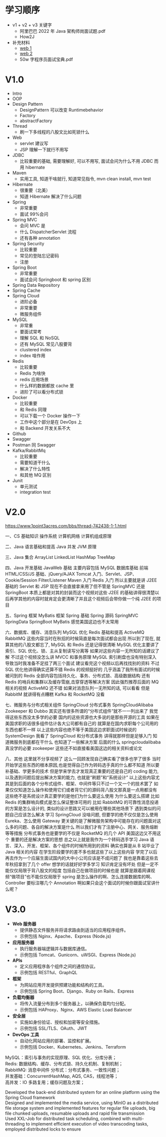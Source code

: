 # 学习顺序

- v1 + v2 + v3 关键字
  - 阿里巴巴 2022 年 Java 架构师岗面试题.pdf
  - How2J
- 补充材料
  - [web 1](https://javabetter.cn/sidebar/sanfene/nixi.html#pdf版阅读)
  - [web 2](https://javabetter.cn/sidebar/sanfene/mysql.html#_1-%E4%BB%80%E4%B9%88%E6%98%AF%E5%86%85%E8%BF%9E%E6%8E%A5%E3%80%81%E5%A4%96%E8%BF%9E%E6%8E%A5%E3%80%81%E4%BA%A4%E5%8F%89%E8%BF%9E%E6%8E%A5%E3%80%81%E7%AC%9B%E5%8D%A1%E5%B0%94%E7%A7%AF%E5%91%A2)
  - 50w 字程序员面试宝典.pdf

# V1.0

- Intro
- OOP
- Design Pattern
  - DesignPattern 可以改变 Runtimebehavior
  - Factory
  - abstractFactory
- Thread
  - 刷一下多线程的八股文比如死锁什么
- Web
  - servlet 建议写
  - JSP 理解一下就行不用写
- JDBC
  - 比较重要的基础, 需要理解好, 可以不用写, 面试会问为什么不用 JDBC 而用 hibernate
- Maven
  - 实用工具, 知道干啥就行, 知道常见指令, mvn clean install, mvn test
- Hibernate
  - 很重要（北美）
  - 知道 Hibernate 解决了什么问题
- Spring
  - 非常重要
  - 面试 99%会问
- Spring MVC
  - 会问 MVC 是
  - 什么 DispatcherServlet 流程
  - 还有各种 annotation
- ​Spring Security
  - 比较重要
  - 常见的登陆忘记密码
  - 注册
- Spring Boot
  - 非常重要
  - 面试会问 Springboot 和 spring 区别
- Spring Data Repository
- Spring Cache
- Spring Cloud
  - 进阶必备
  - 非常重要
  - 微服务组件
- MySQL
  - 非常重
  - 要面试常考
  - 理解 SQL 和 NoSQL
  - 还有 MySQL 常见八股要背
  - clustered index
  - index 啥作用
- Redis
  - 比较重要
  - Redis 为啥快
  - redis 应用场景
  - 什么样的数据都放 cache 里
  - 进阶了可以看分布式锁
- Docker
  - 比较重要
  - 和 Redis 同理
  - 可以下载一个 Docker 操作一下
  - 工作中这个部分是在 DevOps 上
  - 和 Backend 开发关系不大
- Github
- Swagger
- Postman 同 Swagger
- Kafka/RabbitMq
  - 比较重要
  - 需要知道干什么
  - 解决了什么特性
  - 和其他 MQ 区别
- Junit
  - 单元测试
  - integration test

# V2.0

https://www.1point3acres.com/bbs/thread-742438-1-1.html

一、CS 基础知识
操作系统
计算机网络
计算机组成原理

二、Java 语言基础和提高
Java 并发
JVM 原理

三、Java 集合 ArrayList
LinkedList
HashMap
TreeMap

四、Java 开发基础
JavaWeb 基础
主要内容包括 MySQL 数据库基础
前端 HTML/CSS/JS 基础、jQuery/AJAX
Tomcat 入门、Servlet、JSP、Cookie/Session
Filter/Listener
Maven 入门
Redis 入门
所以主要就是讲 J2EE 基础的 Servlet 和 JSP 现在不会直接拿来用了但不管是 SpringMVC 还是 SpringBoot 本质上都是对其的封装而这个视频对这些 J2EE 的基础讲得很清楚以后再学其他的内容时就肯定会更清晰了并且这个视频后会带你做一个纯 J2EE 的项目

五、Spring 框架
MyBatis 框架
Spring 基础
Spring 源码
SpringMVC
SpringData
SpringBoot
MyBatis 感觉美国这边也不太常用

六、数据库、缓存、消息队列
MySQL 优化
Redis 基础和提高
ActiveMQ
RabbitMQ
这些内容当时在秋招的时候简直是每次面试都会出现
所以到了现在, 就算其他的八股文都忘了, MySQL 和 Redis 还是记得很清晰
MySQL 优化主要讲了索引、SQL 优化、锁、主从复制读写分离等
如果对这些内容一无所知的话建议了解
不过这个视频没怎么讲 MVCC 和事务原理
MySQL 索引刷盘也没有特别深入
导致当时我准备不足挂了两三个面试
建议看完这个视频以后再找找别的资料
不过 SQL 优化他讲得确实还算不错
Redis 的视频挺好的
几乎涵盖了我所有面试的时候被问到的
Redis 全部内容包括持久化、事务、分布式锁、高级数据结构
还有 Redis 的哨兵和集群以及缓存雪崩,击穿穿透等解决方案
因此强烈推荐后面的 MQ 相关的视频
ActiveMQ 还不错
如果对消息队列一无所知的话, 可以看看
但是 RabbitM 就讲得有点糟糕
Kafka 和 RocketMQ 没看

七、微服务与分布式相关组件
SpringCloud
分布式事务
SpringCloudAlibaba
Zookeeper 和 Dubbo
其实还有很多所谓的“分布式组件”就不一一列出来了
我觉得这些东西没太多学的必要
国内的这些资源也大多说的是那些开源的工具
如果在美国求职的话很多组件估计各大公司都有自己的
就算是在国内求职每个公司用的东西也都不一样
以上这些内容也绝不等于美国这边求职面试时候说的 SystemDesign
我看了 SpringCloud 和分布式事务
讲得就那样但是足够入门
知道微服务到底都在干什么
也知道了一些解决方案
后面的什么 springcloudalibaba 真没学的必要
zookeeper 这些还不如直接看美国这边的相关资料或论文

八、其他
这里就不分享视频了
这么一回顾发现自己确实看了很多也学了很多
当时开始学这些东西的根本原因,也是觉得自己作为转码选手真的什么都不知道
所以要补基础、学更多的技术
但是学来学去才发现真正重要的还是自己的 coding 能力, 以及遇到问题后提出解决方案的能力, 也就是“刷题”和“系统设计”
以上这些内容尤其是到后面的各个分布式组件、框架、中间件等只不过一个又一个的技术罢了
如果仅仅知道怎么操作和使用它们或者背它们的源码背八股文那真是一点用都没有
这些绝不是系统设计真正要学的是他们为什么要这么使用
为什么要这么搭建
比如 Redis 的集群哨兵模式是怎么保证整体可用的
比如 RabbitMQ 的可靠性消息投递的方案是怎么设计的, 类似的设计思路又可以被用在哪些其他场景下
遇到类似的问题自己应该怎么解决
学习 SpringCloud 没啥问题, 但要学的绝不仅仅是怎么使用 Eureka、怎么使用 Gateway
更关键的是了解微服务架构中可能存在的问题面对这么多的问题、各自的解决方案是什么
所以我们才有了注册中心、网关、服务熔断等等措施
分布式事务也是要学的不仅是 RocketMQ 的几个 API 美国这边又不用这个
重要的还是解决方案的思想
总之以上就是我作为一个转码选手学习 Java 语言、深入、开发、框架、各个组件的时候所用到的资料
确实也算是从 B 站毕业了 Java 相关的内容
在学生阶段要学的差不多也就这些了以上这些内容
学完了以后再去作为一个应届生面试国内的大中小公司应该是不成问题了
我也是靠着这些去年秋招拿到了几个 offer 想学的话就好好学多学习
知识肯定没有坏处
但是一定不能仅仅局限于背八股文的程度
包括自己在做项目的时候也是
就算是跟着网课视频“做项目”也不能仅仅局限于 spring 是怎么操作的啊、怎么连接数据库的啊、Controller 要标注哪几个 Annotation 啊如果只会这个面试的时候你跟面试官讲什么呢？

# V3.0

- **Web 服务器**
  - 提供静态文件服务并将请求路由到适当的应用程序组件。
  - 示例包括 Nginx、Apache、Express (Node.js)
- **应用服务器**
  - 执行服务器端逻辑并与数据库通信。
  - 示例包括 Tomcat、Gunicorn、uWSGI、Express (Node.js)
- **APIs**
  - 定义应用程序各个组件之间的通信协议。
  - 示例包括 RESTful、GraphQL
- **框架**
  - 为网站应用开发提供预建功能和结构的工具。
  - 示例包括 Spring Boot、Django、Ruby on Rails、Express
- **负载均衡器**
  - 将传入流量分布到多个服务器上，以确保负载均匀分配。
  - 示例包括 HAProxy、Nginx、AWS Elastic Load Balancer
- **安全层**
  - 实施如身份验证、授权和加密等安全措施。
  - 示例包括 SSL/TLS、OAuth、JWT
- **DevOps 工具**
  - 自动化网站应用的部署、监控和扩展。
  - 示例包括 Docker、Kubernetes、Jenkins、Terraform

MySQL：索引与事务的实现原理、SQL 优化、分库分表；  
Redis: 数据结构、缓存、分布式锁、持久化机制、复制机制；  
RabbitMQ: 消息中间件
分布式：分布式事务、一致性问题；  
并发基础：ConcurrentHashMap, AQS, CAS，线程池等；  
高并发：IO 多路复用；缓存问题及方案；

Developed the back-end distributed system for an online platform using the Spring Cloud framework  
Designed and implemented the media service, using MinIO as a distributed file storage system and implemented features for regular file uploads, big file chunked uploads, resumable uploads and rapid file transmission  
Used XXL-Job for distributed task scheduling, combined with multi-threading to implement efficient execution of video transcoding tasks, employed distributed locks to ensure
